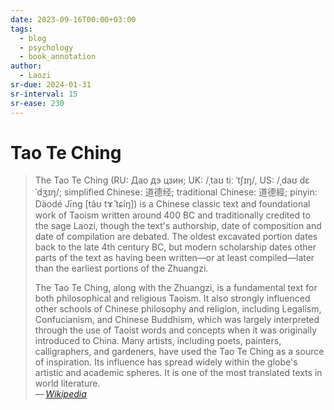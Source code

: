 ```yaml
---
date: 2023-09-16T00:00+03:00
tags:
  - blog
  - psychology
  - book_annotation
author:
  - Laozi
sr-due: 2024-01-31
sr-interval: 15
sr-ease: 230
---
```


# Tao Te Ching

> The Tao Te Ching (RU: Дао дэ цзин; UK: /ˌtaʊ tiː ˈtʃɪŋ/, US: /ˌdaʊ dɛ ˈdʒɪŋ/;
> simplified Chinese: 道德经; traditional Chinese: 道德經; pinyin: Dàodé Jīng
> [tâʊ tɤ̌ tɕíŋ]) is a Chinese classic text and foundational work of Taoism
> written around 400 BC and traditionally credited to the sage Laozi, though the
> text's authorship, date of composition and date of compilation are debated.
> The oldest excavated portion dates back to the late 4th century BC, but modern
> scholarship dates other parts of the text as having been written—or at least
> compiled—later than the earliest portions of the Zhuangzi.
>
> The Tao Te Ching, along with the Zhuangzi, is a fundamental text for both
> philosophical and religious Taoism. It also strongly influenced other schools
> of Chinese philosophy and religion, including Legalism, Confucianism, and
> Chinese Buddhism, which was largely interpreted through the use of Taoist
> words and concepts when it was originally introduced to China. Many artists,
> including poets, painters, calligraphers, and gardeners, have used the Tao Te
> Ching as a source of inspiration. Its influence has spread widely within the
> globe's artistic and academic spheres. It is one of the most translated texts
> in world literature.\
> — <cite>[Wikipedia](https://en.wikipedia.org/wiki/Tao_Te_Ching)</cite>
